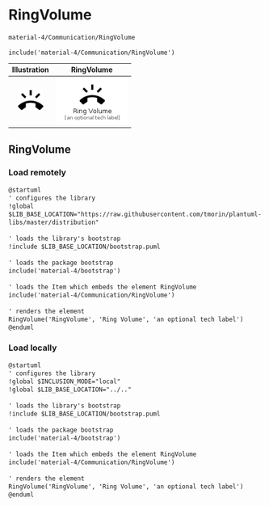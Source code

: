 # RingVolume


```text
material-4/Communication/RingVolume
```

```text
include('material-4/Communication/RingVolume')
```



| Illustration | RingVolume |
| :---: | :---: |
| ![illustration for Illustration](../../material-4/Communication/RingVolume.png) | ![illustration for RingVolume](../../material-4/Communication/RingVolume.Local.png) |




## RingVolume

### Load remotely
```plantuml
@startuml
' configures the library
!global $LIB_BASE_LOCATION="https://raw.githubusercontent.com/tmorin/plantuml-libs/master/distribution"

' loads the library's bootstrap
!include $LIB_BASE_LOCATION/bootstrap.puml

' loads the package bootstrap
include('material-4/bootstrap')

' loads the Item which embeds the element RingVolume
include('material-4/Communication/RingVolume')

' renders the element
RingVolume('RingVolume', 'Ring Volume', 'an optional tech label')
@enduml
```

### Load locally
```plantuml
@startuml
' configures the library
!global $INCLUSION_MODE="local"
!global $LIB_BASE_LOCATION="../.."

' loads the library's bootstrap
!include $LIB_BASE_LOCATION/bootstrap.puml

' loads the package bootstrap
include('material-4/bootstrap')

' loads the Item which embeds the element RingVolume
include('material-4/Communication/RingVolume')

' renders the element
RingVolume('RingVolume', 'Ring Volume', 'an optional tech label')
@enduml
```

